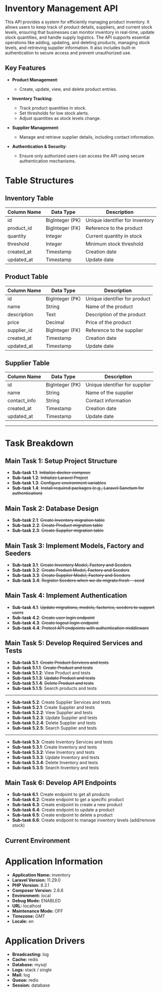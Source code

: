 # Inventory Management API

This API provides a system for efficiently managing product inventory. It allows users to keep track of product details, suppliers, and current stock levels, ensuring that businesses can monitor inventory in real-time, update stock quantities, and handle supply logistics. The API supports essential operations like adding, updating, and deleting products, managing stock levels, and retrieving supplier information. It also includes built-in authentication to secure access and prevent unauthorized use.

## Key Features

- **Product Management**: 
  - Create, update, view, and delete product entries.
  
- **Inventory Tracking**: 
  - Track product quantities in stock.
  - Set thresholds for low stock alerts.
  - Adjust quantities as stock levels change.

- **Supplier Management**: 
  - Manage and retrieve supplier details, including contact information.

- **Authentication & Security**: 
  - Ensure only authorized users can access the API using secure authentication mechanisms.

# Table Structures

## Inventory Table
| Column Name  | Data Type        | Description                      |
|--------------|------------------|----------------------------------|
| id           | BigInteger (PK)   | Unique identifier for inventory  |
| product_id   | BigInteger (FK)   | Reference to the product         |
| quantity     | Integer           | Current quantity in stock        |
| threshold    | Integer           | Minimum stock threshold          |
| created_at   | Timestamp         | Creation date                    |
| updated_at   | Timestamp         | Update date                      |

## Product Table
| Column Name  | Data Type        | Description                      |
|--------------|------------------|----------------------------------|
| id           | BigInteger (PK)   | Unique identifier for product    |
| name         | String            | Name of the product              |
| description  | Text              | Description of the product       |
| price        | Decimal           | Price of the product             |
| supplier_id  | BigInteger (FK)   | Reference to the supplier        |
| created_at   | Timestamp         | Creation date                    |
| updated_at   | Timestamp         | Update date                      |

## Supplier Table
| Column Name  | Data Type        | Description                      |
|--------------|------------------|----------------------------------|
| id           | BigInteger (PK)   | Unique identifier for supplier   |
| name         | String            | Name of the supplier             |
| contact_info | String            | Contact information              |
| created_at   | Timestamp         | Creation date                    |
| updated_at   | Timestamp         | Update date                      |

---

# Task Breakdown

## Main Task 1: Setup Project Structure
- **Sub-task 1.1**: ~~Initialize docker compose~~
- **Sub-task 1.2**: ~~Initialize Laravel Project~~
- **Sub-task 1.3**: ~~Configure environment variables~~
- **Sub-task 1.4**: ~~Install required packages (e.g., Laravel Sanctum for authentication)~~

## Main Task 2: Database Design
- **Sub-task 2.1**: ~~Create Inventory migration table~~
- **Sub-task 2.2**: ~~Create Product migration table~~
- **Sub-task 2.3**: ~~Create Supplier migration table~~

## Main Task 3: Implement Models, Factory and Seeders
- **Sub-task 3.1**: ~~Create Inventory Model, Factory and Seeders~~
- **Sub-task 3.2**: ~~Create Product Model, Factory and Seeders~~
- **Sub-task 3.3**: ~~Create Supplier Model, Factory and Seeders~~
- **Sub-task 3.4**: ~~Register Seeders when we do migrate:fresh --seed~~

## Main Task 4: Implement Authentication
- **Sub-task 4.1**: ~~Update migrations, models, factories, seeders to support users~~
- **Sub-task 4.2**: ~~Create user login endpoint~~
- **Sub-task 4.3**: ~~Create logout login endpoint~~
- **Sub-task 4.4**: ~~Protect API endpoints with authentication middleware~~
  
## Main Task 5: Develop Required Services and Tests
- **Sub-task 5.1**: ~~Create Product Services and tests~~
- **Sub-task 5.1.1**: ~~Create Product and tests~~
- **Sub-task 5.1.2**: View Product and tests
- **Sub-task 5.1.3**: ~~Update Product and tests~~
- **Sub-task 5.1.4**: ~~Delete Product and tests~~
- **Sub-task 5.1.5**: Search products and tests
- -----------
- **Sub-task 5.2**: Create Supplier Services and tests
- **Sub-task 5.2.1**: Create Supplier and tests
- **Sub-task 5.2.2**: View Supplier and tests
- **Sub-task 5.2.3**: Update Supplier and tests
- **Sub-task 5.2.4**: Delete Supplier and tests
- **Sub-task 5.2.5**: Search Supplier and tests
- -----------
- **Sub-task 5.3**: Create Inventory Services and tests
- **Sub-task 5.3.1**: Create Inventory and tests
- **Sub-task 5.3.2**: View Inventory and tests
- **Sub-task 5.3.3**: Update Inventory and tests
- **Sub-task 5.3.4**: Delete Inventory and tests
- **Sub-task 5.3.5**: Search Inventory and tests

## Main Task 6: Develop API Endpoints
- **Sub-task 6.1**: Create endpoint to get all products
- **Sub-task 6.2**: Create endpoint to get a specific product
- **Sub-task 6.3**: Create endpoint to create a new product
- **Sub-task 6.4**: Create endpoint to update a product
- **Sub-task 6.5**: Create endpoint to delete a product
- **Sub-task 6.6**: Create endpoint to manage inventory levels (add/remove stock)

## Current Environment

# Application Information

- **Application Name:** inventory
- **Laravel Version:** 11.29.0
- **PHP Version:** 8.3.1
- **Composer Version:** 2.6.6
- **Environment:** local
- **Debug Mode:** ENABLED
- **URL:** localhost
- **Maintenance Mode:** OFF
- **Timezone:** GMT
- **Locale:** en

# Application Drivers

- **Broadcasting:** log
- **Cache:** redis
- **Database:** mysql
- **Logs:** stack / single
- **Mail:** log
- **Queue:** redis
- **Session:** database


